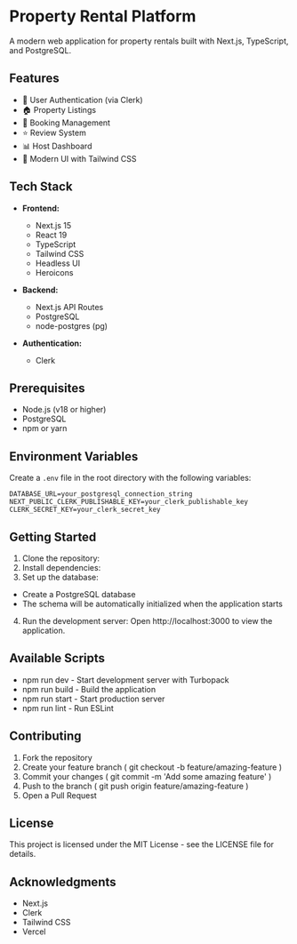 
# Property Rental Platform

A modern web application for property rentals built with Next.js, TypeScript, and PostgreSQL.

## Features

- 🔐 User Authentication (via Clerk)
- 🏠 Property Listings
- 📅 Booking Management
- ⭐ Review System
- 📊 Host Dashboard
- 🎨 Modern UI with Tailwind CSS

## Tech Stack

- **Frontend:**

  - Next.js 15
  - React 19
  - TypeScript
  - Tailwind CSS
  - Headless UI
  - Heroicons

- **Backend:**

  - Next.js API Routes
  - PostgreSQL
  - node-postgres (pg)

- **Authentication:**
  - Clerk

## Prerequisites

- Node.js (v18 or higher)
- PostgreSQL
- npm or yarn

## Environment Variables

Create a `.env` file in the root directory with the following variables:

```plaintext
DATABASE_URL=your_postgresql_connection_string
NEXT_PUBLIC_CLERK_PUBLISHABLE_KEY=your_clerk_publishable_key
CLERK_SECRET_KEY=your_clerk_secret_key
```

## Getting Started

1. Clone the repository:
2. Install dependencies:
3. Set up the database:
- Create a PostgreSQL database
- The schema will be automatically initialized when the application starts
4. Run the development server:
Open http://localhost:3000 to view the application.

## Available Scripts
- npm run dev - Start development server with Turbopack
- npm run build - Build the application
- npm run start - Start production server
- npm run lint - Run ESLint

## Contributing
1. Fork the repository
2. Create your feature branch ( git checkout -b feature/amazing-feature )
3. Commit your changes ( git commit -m 'Add some amazing feature' )
4. Push to the branch ( git push origin feature/amazing-feature )
5. Open a Pull Request

## License
This project is licensed under the MIT License - see the LICENSE file for details.

## Acknowledgments
- Next.js
- Clerk
- Tailwind CSS
- Vercel
